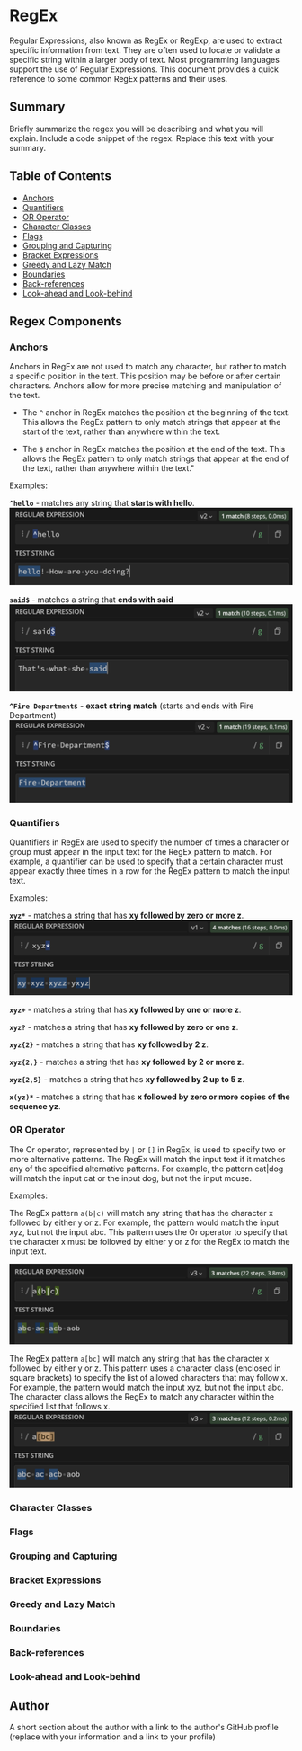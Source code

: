 # RegEx

Regular Expressions, also known as RegEx or RegExp, are used to extract specific information from text. They are often used to locate or validate a specific string within a larger body of text. Most programming languages support the use of Regular Expressions. This document provides a quick reference to some common RegEx patterns and their uses.

## Summary

Briefly summarize the regex you will be describing and what you will explain. Include a code snippet of the regex. Replace this text with your summary.

## Table of Contents

- [Anchors](#anchors)
- [Quantifiers](#quantifiers)
- [OR Operator](#or-operator)
- [Character Classes](#character-classes)
- [Flags](#flags)
- [Grouping and Capturing](#grouping-and-capturing)
- [Bracket Expressions](#bracket-expressions)
- [Greedy and Lazy Match](#greedy-and-lazy-match)
- [Boundaries](#boundaries)
- [Back-references](#back-references)
- [Look-ahead and Look-behind](#look-ahead-and-look-behind)

## Regex Components

### Anchors
Anchors in RegEx are not used to match any character, but rather to match a specific position in the text. This position may be before or after certain characters. Anchors allow for more precise matching and manipulation of the text.

* The ```^``` anchor in RegEx matches the position at the beginning of the text. This allows the RegEx pattern to only match strings that appear at the start of the text, rather than anywhere within the text.

* The ```$``` anchor in RegEx matches the position at the end of the text. This allows the RegEx pattern to only match strings that appear at the end of the text, rather than anywhere within the text."

Examples:

**```^hello```** - matches any string that **starts with hello**.
![image showing the regular expression caret anchor](./assets/images/regular-expression-caret-anchor.png)

**```said$```** - matches a string that **ends with said**
![image showing the regular expression dollar anchor](./assets/images/regular-expression-dollar-anchor.png)

**```^Fire Department$```** - **exact string match** (starts and ends with Fire Department)
![image showing the regular expression of caret and dollar anchors](./assets/images/regular-expression-caret-and-dollar-anchors.png)

### Quantifiers

Quantifiers in RegEx are used to specify the number of times a character or group must appear in the input text for the RegEx pattern to match. For example, a quantifier can be used to specify that a certain character must appear exactly three times in a row for the RegEx pattern to match the input text.

Examples:

**```xyz*```** - matches a string that has **xy followed by zero or more z**.
![image of quantifier that matches xy followed by zero or more c](./assets/images/xy-followed-by-zero-or-more-c.png)

**```xyz+```** - matches a string that has **xy followed by one or more z**.

**```xyz?```** - matches a string that has **xy followed by zero or one z**.

**```xyz{2}```** - matches a string that has **xy followed by 2 z**.

**```xyz{2,}```** - matches a string that has **xy followed by 2 or more z**.

**```xyz{2,5}```** - matches a string that has **xy followed by 2 up to 5 z**.

**```x(yz)*```** - matches a string that has **x followed by zero or more copies of the sequence yz**.

### OR Operator
The Or operator, represented by ```|``` or ```[]``` in RegEx, is used to specify two or more alternative patterns. The RegEx will match the input text if it matches any of the specified alternative patterns. For example, the pattern cat|dog will match the input cat or the input dog, but not the input mouse.

Examples:

The RegEx pattern ```a(b|c)``` will match any string that has the character x followed by either y or z. For example, the pattern would match the input xyz, but not the input abc. This pattern uses the Or operator to specify that the character x must be followed by either y or z for the RegEx to match the input text.

![image of the or operator that matches a string that has a x followed by y or z](./assets/images/or-example.png)

The RegEx pattern ```a[bc]``` will match any string that has the character x followed by either y or z. This pattern uses a character class (enclosed in square brackets) to specify the list of allowed characters that may follow x. For example, the pattern would match the input xyz, but not the input abc. The character class allows the RegEx to match any character within the specified list that follows x.
![image of the or operator that matches a string that has a x followed by a y or z from the list](./assets/images/or-example-2.png)

### Character Classes

### Flags

### Grouping and Capturing

### Bracket Expressions

### Greedy and Lazy Match

### Boundaries

### Back-references

### Look-ahead and Look-behind

## Author

A short section about the author with a link to the author's GitHub profile (replace with your information and a link to your profile)
